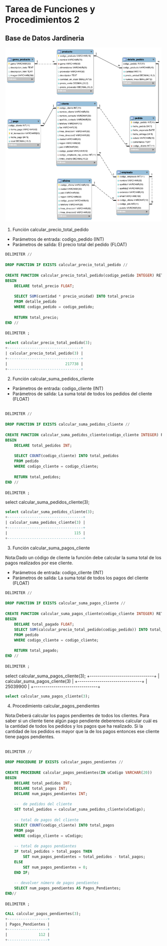
# Tarea de Funciones y Procedimientos 2

## Base de Datos Jardineria

<img src="https://github.com/jpexposito/docencia/raw/master/Primero/BAE/UNIDAD-8/tareas/tarea2/img/er.png">

1. Función calcular_precio_total_pedido
- Parámetros de entrada: codigo_pedido (INT)
- Parámetros de salida: El precio total del pedido (FLOAT)

```sql
DELIMITER //

DROP FUNCTION IF EXISTS calcular_precio_total_pedido //

CREATE FUNCTION calcular_precio_total_pedido(codigo_pedido INTEGER) RETURNS FLOAT DETERMINISTIC
BEGIN
    DECLARE total_precio FLOAT;
    
    SELECT SUM(cantidad * precio_unidad) INTO total_precio
    FROM detalle_pedido
    WHERE codigo_pedido = codigo_pedido;
    
    RETURN total_precio;
END //

DELIMITER ;

```
```sql
select calcular_precio_total_pedido(3);
+---------------------------------+
| calcular_precio_total_pedido(3) |
+---------------------------------+
|                          217738 |
+---------------------------------+
```
2. Función calcular_suma_pedidos_cliente

- Parámetros de entrada: codigo_cliente (INT)
- Parámetros de salida: La suma total de todos los pedidos del cliente (FLOAT)

```sql

DELIMITER //

DROP FUNCTION IF EXISTS calcular_suma_pedidos_cliente //

CREATE FUNCTION calcular_suma_pedidos_cliente(codigo_cliente INTEGER) RETURNS INT DETERMINISTIC
BEGIN
    DECLARE total_pedidos INT;

    SELECT COUNT(codigo_cliente) INTO total_pedidos
    FROM pedido
    WHERE codigo_cliente = codigo_cliente;

    RETURN total_pedidos;
END //

DELIMITER ;

```
select calcular_suma_pedidos_cliente(3);
```sql
select calcular_suma_pedidos_cliente(3);
+----------------------------------+
| calcular_suma_pedidos_cliente(3) |
+----------------------------------+
|                              115 |
+----------------------------------+
```

3. Función calcular_suma_pagos_cliente

Nota:Dado un código de cliente la función debe calcular la suma total de los pagos realizados por ese cliente.

- Parámetros de entrada: codigo_cliente (INT)
- Parámetros de salida: La suma total de todos los pagos del cliente (FLOAT)


```SQL
DELIMITER //

DROP FUNCTION IF EXISTS calcular_suma_pagos_cliente //

CREATE FUNCTION calcular_suma_pagos_cliente(codigo_cliente INTEGER) RETURNS FLOAT DETERMINISTIC
BEGIN
    DECLARE total_pagado FLOAT;
    SELECT SUM(calcular_precio_total_pedido(codigo_pedido)) INTO total_pagado
    FROM pedido
    WHERE codigo_cliente = codigo_cliente;

    RETURN total_pagado;
END //

DELIMITER ;


```
select calcular_suma_pagos_cliente(3);
+--------------------------------+
| calcular_suma_pagos_cliente(3) |
+--------------------------------+
|                       25039900 |
+--------------------------------+
```sql
select calcular_suma_pagos_cliente(3);
```
4. Procedimiento calcular_pagos_pendientes

Nota:Deberá calcular los pagos pendientes de todos los clientes. Para saber si un cliente tiene algún pago pendiente deberemos calcular cuál es la cantidad de todos los pedidos y los pagos que ha realizado. Si la cantidad de los pedidos es mayor que la de los pagos entonces ese cliente tiene pagos pendientes.

```sql

DELIMITER //

DROP PROCEDURE IF EXISTS calcular_pagos_pendientes //

CREATE PROCEDURE calcular_pagos_pendientes(IN uCodigo VARCHAR(20))
BEGIN
    DECLARE total_pedidos INT;
    DECLARE total_pagos INT;
    DECLARE num_pagos_pendientes INT;

    --  de pedidos del cliente
    SET total_pedidos = calcular_suma_pedidos_cliente(uCodigo);

    -- total de pagos del cliente
    SELECT COUNT(codigo_cliente) INTO total_pagos
    FROM pago
    WHERE codigo_cliente = uCodigo;

    -- total de pagos pendientes
    IF total_pedidos > total_pagos THEN
        SET num_pagos_pendientes = total_pedidos - total_pagos;
    ELSE
        SET num_pagos_pendientes = 0; 
    END IF;

    -- devolver número de pagos pendientes
    SELECT num_pagos_pendientes AS Pagos_Pendientes;
END//

DELIMITER ;

```
```sql
CALL calcular_pagos_pendientes(3);
+------------------+
| Pagos_Pendientes |
+------------------+
|              112 |
+------------------+
```

